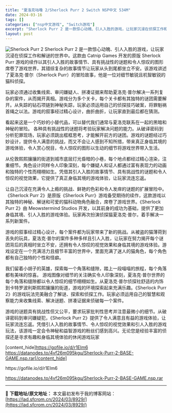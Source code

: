 ```yaml
---
title: "夏洛克咕噜 2/Sherlock Purr 2 Switch NSP中文 534M"
date: 2024-03-16
tags: []
categories: ["nsp中文游戏", "Switch游戏"]
excerpt: "Sherlock Purr 2 是一款惊心动魄、引人入胜的游戏，让玩家沉浸在侦探工作和解谜的世界中。这款由 Catnip Games 开发的原版 Sherlock Purr 游戏的续作以其引人入胜的故事情节、具有挑战性的谜题和令人惊叹的图形席卷了游戏世界，其错综复杂的故事情节让玩家从头到尾都坐立不安&hellip;"
layout: post
---
```


<img class="aligncenter" src="https://assets.nintendo.com/image/upload/f_auto/q_auto/dpr_1.25/c_scale,w_600/ncom/software/switch/70010000076403/e37eac36439257a1ad51869b8a0445bb3e6360502de4f6e8fb3139089fdd9b0b" alt="Sherlock Purr 2" />
Sherlock Purr 2 是一款惊心动魄、引人入胜的游戏，让玩家沉浸在侦探工作和解谜的世界中。这款由 Catnip Games 开发的原版 Sherlock Purr 游戏的续作以其引人入胜的故事情节、具有挑战性的谜题和令人惊叹的图形席卷了游戏世界，其错综复杂的故事情节让玩家从头到尾都坐立不安。该游戏讲述了夏洛克·普尔（Sherlock Purr）的冒险故事，他是一位对细节敏锐且机智敏锐的猫科侦探。

玩家必须通过收集线索、审问嫌疑人、拼凑证据来帮助夏洛克·普尔解决一系列复杂的案件，从而揭开真相。游戏分为多个关卡，每个关卡都有其独特的谜团需要解开。从失踪的钻石项链到神秘失踪，玩家必须运用自己的侦探技巧破案，将罪魁祸首绳之以法。游戏的叙事经过精心设计，曲折曲折，让玩家直到最后都在猜测。

看起来这是一个巧妙的小替代品，可以替代我们通常与夏洛克联系在一起的黑暗和神秘的冒险。
各种具有挑战性的谜题将考验玩家解决问题的能力。从破译密码到分析犯罪现场，玩家必须跳出框框思考，才能解开前方的谜团。游戏的谜题经过巧妙设计，提供令人满意的挑战，而又不会让人感到不知所措，带来真正身临其境的游戏体验，令人赏心悦目，令人惊叹的图形以生动的细节将游戏世界带入生活。

从伦敦熙熙攘攘的街道到城市底层灯光昏暗的小巷，每个地点都经过精心渲染，注重细节。角色设计同样令人印象深刻，每个嫌疑人和证人都通过富有表现力的动画和独特的个性而栩栩如生。凭借其引人入胜的故事情节、具有挑战性的谜题和令人惊叹的视觉效果，它提供了真正身临其境的游戏体验，让玩家流连忘返。

让自己沉浸在充满令人上瘾的挑战、鲜艳的色彩和令人发痒的谜题的扩展冒险中。
《Sherlock Purr 2》是原版《Sherlock Purr》游戏备受期待的续作，这款游戏以其独特的神秘、解谜和可爱的猫科动物角色融合，席卷了游戏世界。《Sherlock Purr 2》由 Meowstermind Studios 开发，以其前身的成功为基础，提供了更加身临其境、引人入胜的游戏体验。玩家再次扮演侦探猫夏洛克·普尔，着手解决一系列新案件。

游戏的叙事经过精心设计，每个案件都为玩家带来了新的挑战。从被盗的猫薄荷到丢失的玩具，夏洛克·普尔的案件多种多样且引人入胜，让玩家在努力揭开每个谜团背后的真相时坐立不安，还拥有令人惊叹的视觉效果和身临其境的游戏体验。游戏设定在一个充满活力且细节丰富的世界中，里面充满了迷人的猫角色，每个角色都有自己独特的个性和怪癖。

我们留着小胡子的英雄，探索每一个角落和缝隙，踏上一段喵喵的旅程，每个角落都有美味的惊喜。
游戏图像对细节的关注确实令人印象深刻，夏洛克·普尔世界的每个角落和缝隙都以令人惊叹的细节栩栩如生。从夏洛克·普尔侦探社舒适的内饰到卡特罗波利斯熙熙攘攘的街道，游戏的环境探索起来充满乐趣。《Sherlock Purr 2》的游戏玩法完美融合了解谜、探索和侦探工作。玩家必须运用自己的智慧和观察能力来收集线索、解决谜题、拼凑证据来侦破每一个案件。

游戏的谜题具有挑战性但又公平，要求玩家批判性思考并注意最微小的细节。从破译密码到审问嫌疑犯，《Sherlock Purr 2》提供了令人满意且有益的游戏体验，让玩家流连忘返。凭借引人入胜的故事情节、令人惊叹的视觉效果和引人入胜的游戏玩法，该游戏一定会令神秘和益智游戏的粉丝们感到高兴。无论您是经验丰富的侦探还是寻求有趣和身临其境体验的休闲游戏玩家

[content_hide]https://gofile.io/d/r1Elm6
https://datanodes.to/4vf26m095kgu/Sherlock-Purr-2-BASE-GAME.nsp.rar[/content_hide]

<!--wechatfans start-->https://gofile.io/d/r1Elm6
https://datanodes.to/4vf26m095kgu/Sherlock-Purr-2-BASE-GAME.nsp.rar<!--wechatfans end-->

---
📖 **下载地址/原文地址：** 本文最初发布于我的博客网站：[https://lad.sfcrom.cn/2024/03/8929/](https://lad.sfcrom.cn/2024/03/8929/)
